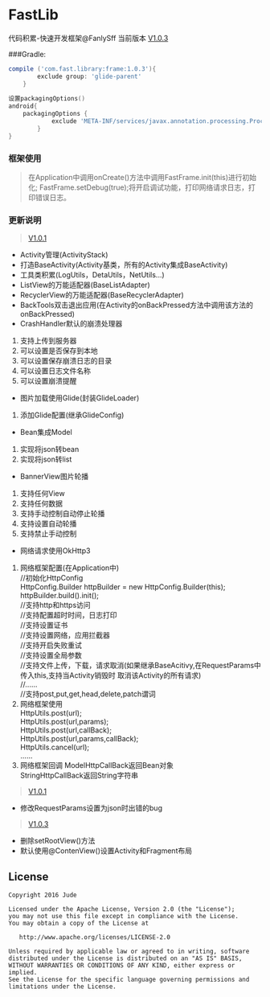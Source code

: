# FastLib

代码积累-快速开发框架@FanlySff
当前版本  [V1.0.3](https://github.com/FanlySff/FastLib)

###Gradle:

```groovy
compile ('com.fast.library:frame:1.0.3'){
        exclude group: 'glide-parent'
    }
    
设置packagingOptions()
android{
    packagingOptions {
            exclude 'META-INF/services/javax.annotation.processing.Processor'
        }
}
```

### 框架使用

> 在Application中调用onCreate()方法中调用FastFrame.init(this)进行初始化;
> FastFrame.setDebug(true);将开启调试功能，打印网络请求日志，打印错误日志。


### 更新说明
>[V1.0.1](https://github.com/FanlySff/FastLib) 
- Activity管理(ActivityStack) 
- 打造BaseActivity(Activity基类，所有的Activity集成BaseActivity) 
- 工具类积累(LogUtils，DetaUtils，NetUtils...) 
- ListView的万能适配器(BaseListAdapter) 
- RecyclerView的万能适配器(BaseRecyclerAdapter) 
- BackTools双击退出应用(在Activity的onBackPressed方法中调用该方法的onBackPressed) 
- CrashHandler默认的崩溃处理器
 1. 支持上传到服务器
 2. 可以设置是否保存到本地
 3. 可以设置保存崩溃日志的目录
 4. 可以设置日志文件名称
 5. 可以设置崩溃提醒 
- 图片加载使用Glide(封装GlideLoader) 
 1. 添加Glide配置(继承GlideConfig) 
- Bean集成Model
 1. 实现将json转bean
 2. 实现将json转list
- BannerView图片轮播
 1. 支持任何View
 2. 支持任何数据
 3. 支持手动控制自动停止轮播
 4. 支持设置自动轮播
 5. 支持禁止手动控制 
- 网络请求使用OkHttp3    
 1. 网络框架配置(在Application中)      
 //初始化HttpConfig       
 HttpConfig.Builder httpBuilder = new HttpConfig.Builder(this);       
 httpBuilder.build().init();       
 //支持http和https访问      
 //支持配置超时时间，日志打印       
 //支持设置证书       
 //支持设置网络，应用拦截器       
 //支持开启失败重试       
 //支持设置全局参数       
 //支持文件上传，下载，请求取消(如果继承BaseAcitivy,在RequestParams中传入this,支持当Activity销毁时 取消该Activity的所有请求)       
 //......       
 //支持post,put,get,head,delete,patch谓词    
 2. 网络框架使用       
HttpUtils.post(url);       
HttpUtils.post(url,params);       
HttpUtils.post(url,callBack);       
HttpUtils.post(url,params,callBack);       
HttpUtils.cancel(url);       
......    
 3. 网络框架回调
ModelHttpCallBack返回Bean对象       
StringHttpCallBack返回String字符串

>[V1.0.1](https://github.com/FanlySff/FastLib)
- 修改RequestParams设置为json时出错的bug
>[V1.0.3](https://github.com/FanlySff/FastLib)
- 删除setRootView()方法
- 默认使用@ContenView()设置Activity和Fragment布局

License
-------

    Copyright 2016 Jude

    Licensed under the Apache License, Version 2.0 (the "License");
    you may not use this file except in compliance with the License.
    You may obtain a copy of the License at

       http://www.apache.org/licenses/LICENSE-2.0

    Unless required by applicable law or agreed to in writing, software
    distributed under the License is distributed on an "AS IS" BASIS,
    WITHOUT WARRANTIES OR CONDITIONS OF ANY KIND, either express or implied.
    See the License for the specific language governing permissions and
    limitations under the License.
